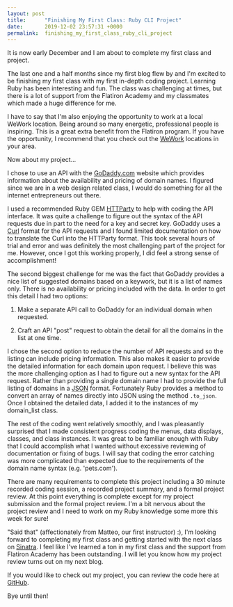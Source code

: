 ```yaml
---
layout: post
title:      "Finishing My First Class: Ruby CLI Project"
date:       2019-12-02 23:57:31 +0000
permalink:  finishing_my_first_class_ruby_cli_project
---
```



It is now early December and I am about to complete my first class and project.

The last one and a half months since my first blog flew by and I'm excited to be finishing my first class with my first in-depth coding project.  Learning Ruby has been interesting and fun.  The class was challenging at times, but there is a lot of support from the Flatiron Academy and my classmates which made a huge difference for me.

I have to say that I'm also enjoying the opportunity to work at a local WeWork location.  Being around so many energetic, professional people is inspiring.  This is a great extra benefit from the Flatiron program.  If you have the opportunity, I recommend that you check out the [WeWork](http://wework.com) locations in your area.

Now about my project...

I chose to use an API with the [GoDaddy.com](http://godaddy.com) website which provides information about the availability and pricing of domain names.  I figured since we are in a web design related class, I would do something for all the internet entrepreneurs out there.

I used a recommended Ruby GEM [HTTParty](https://rubygems.org/gems/httparty/versions/0.13.7) to help with coding the API interface.   It was quite a challenge to figure out the syntax of the API requests due in part to the need for a key and secret key.  GoDaddy uses a [Curl](https://idratherbewriting.com/learnapidoc/docapis_understand_curl.html) format for the API requests and I found limited documentation on how to translate the Curl into the HTTParty format.  This took several hours of trial and error and was definitely the most challenging part of the project for me.  However, once I got this working properly, I did feel a strong sense of accomplishment!

The second biggest challenge for me was the fact that GoDaddy provides a nice list of suggested domains based on a keywork, but it is a list of names only.  There is no availability or pricing included with the data.  In order to get this detail I had two options: 

1. Make a separate API call to GoDaddy for an individual domain when requested.

2. Craft an API "post" request to obtain the detail for all the domains in the list at one time.

I chose the second option to reduce the number of API requests and so the listing can include pricing information.  This also makes it easier to provide the detailed information for each domain upon request.  I believe this was the more challenging option as I had to figure out a new syntax for the API request.  Rather than providing a single domain name I had to provide the full listing of domains in a [JSON](https://www.w3schools.com/whatis/whatis_json.asp) format.  Fortunately Ruby provides a method to convert an array of names directly into JSON using the method `.to_json`.   Once I obtained the detailed data, I added it to the instances of my domain_list class.

The rest of the coding went relatively smoothly, and I was pleasantly surprised that I made consistent progress coding the menus, data displays, classes, and class instances.  It was great to be familiar enough with Ruby that I could accomplish what I wanted without excessive reviewing of documentation or fixing of bugs.  I will say that coding the error catching was more complicated than expected due to the requirements of the domain name syntax (e.g. 'pets.com').

There are many requirements to complete this project including a 30 minute recorded coding session, a recorded project summary, and a formal project review.  At this point everything is complete except for my project submission and the formal project review.  I'm a bit nervous about the project review and I need to work on my Ruby knowledge some more this week for sure!

"Said that" (affectionately from Matteo, our first instructor) :), I'm looking forward to completing my first class and getting started with the next class on [Sinatra](http://sinatrarb.com/).  I feel like I've learned a ton in my first class and the support from Flatiron Academy has been outstanding.  I will let you know how my project review turns out on my next blog.

If you would like to check out my project, you can review the code here at [GitHub](https://github.com/ACAPP-dev/domain_project.git).

Bye until then!
